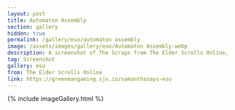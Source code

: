 ```yaml
---
layout: post
title: Automaton Assembly
section: gallery
hidden: true
permalink: /gallery/eso/automaton assembly
image: /assets/images/gallery/eso/Automaton Assembly.webp
description: A screenshot of The Scraps from The Elder Scrolls Online, taken by Samantha Says.
tag: Screenshot
gallery: eso
from: The Elder Scrolls Online
link: https://greenmangaming.sjv.io/samanthasays-eso
---
```

{% include imageGallery.html %}